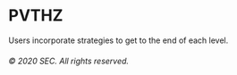 # PVTHZ
Users incorporate strategies to get to the end of each level.
###### © 2020 SEC. All rights reserved.
